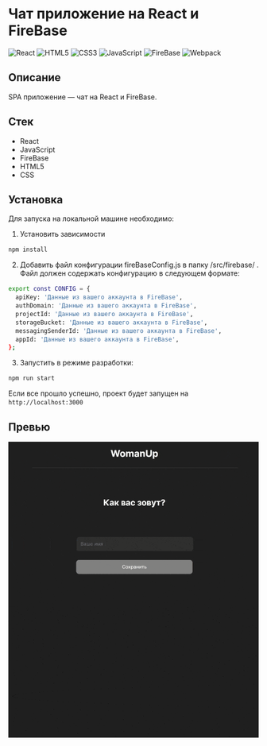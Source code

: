 # Чат приложение на React и FireBase

![React](https://img.shields.io/badge/-React-61daf8?logo=react&logoColor=black)
![HTML5](https://img.shields.io/badge/-HTML5-e34f26?logo=html5&logoColor=white)
![CSS3](https://img.shields.io/badge/-CSS3-1572b6?logo=css3&logoColor=white)
![JavaScript](https://img.shields.io/badge/-JavaScript-f7df1e?logo=javaScript&logoColor=black)
![FireBase](https://img.shields.io/badge/-FireBase-e34f26?logo=FireBase&logoColor=black)
![Webpack](https://img.shields.io/badge/-Webpack-99d6f8?logo=webpack&logoColor=black)


## Описание
SPA приложение — чат на React и FireBase.

## Стек
* React
* JavaScript
* FireBase
* HTML5
* CSS

## Установка
Для запуска на локальной машине необходимо:
1. Установить зависимости
```sh
npm install
```

2. Добавить файл конфигурации fireBaseConfig.js в папку /src/firebase/ . Файл должен содержать конфигурацию в следующем формате:

```sh
export const CONFIG = {
  apiKey: 'Данные из вашего аккаунта в FireBase',
  authDomain: 'Данные из вашего аккаунта в FireBase',
  projectId: 'Данные из вашего аккаунта в FireBase',
  storageBucket: 'Данные из вашего аккаунта в FireBase',
  messagingSenderId: 'Данные из вашего аккаунта в FireBase',
  appId: 'Данные из вашего аккаунта в FireBase',
};
```

3. Запустить в режиме разработки:</br>
```sh
npm run start
```
Если все прошло успешно, проект будет запущен на `http://localhost:3000`

## Превью
![Превью проекта](./public/preview.gif)